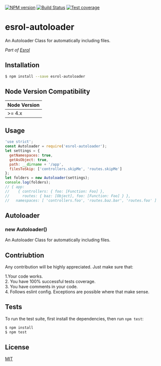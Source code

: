 [![NPM version][npm-image]][npm-url]
[![Build Status][travis-image]][travis-url]
[![Test coverage][coveralls-image]][coveralls-url]

# esrol-autoloader
An Autoloader Class for automatically including files.

*Part of [Esrol](https://github.com/esrol/esrol)*

## Installation

```sh
$ npm install --save esrol-autoloader
```
## Node Version Compatibility

| Node Version |
| ---- |
| >= 4.x |

## Usage

```js
'use strict';
const Autoloader = require('esrol-autoloader');
let settings = {
  getNamespaces: true,
  getAsObject: true,
  path: __dirname + '/app',
  filesToSkip: ['controllers.skipMe', 'routes.skipMe']
};
let folders = new Autoloader(settings);
console.log(folders);
// { app:
//    { controllers: { foo: [Function: Foo] },
//      routes: { baz: [Object], foo: [Function: Foo] } },
//   namespaces: [ 'controllers.foo', 'routes.baz.bar', 'routes.foo' ] }
```

<a name="Autoloader"></a>
## Autoloader
<a name="new_Autoloader_new"></a>
### new Autoloader()
An Autoloader Class for automatically including files.

## Contriubtion

Any contribution will be highly appreciated. Just make sure that:

1.Your code works.  
2. You have 100% successful tests coverage.  
3. You have comments in your code.  
4. Follows eslint config. Exceptions are possible where that make sense.  

## Tests

  To run the test suite, first install the dependencies, then run `npm test`:

```bash
$ npm install
$ npm test
```

## License

[MIT](https://github.com/esrol/esrol-autoloader/blob/master/LICENSE)



[npm-image]: https://badge.fury.io/js/esrol-autoloader.svg
[npm-url]: https://npmjs.org/package/esrol-autoloader
[travis-image]: https://travis-ci.org/esrol/esrol-autoloader.svg?branch=master
[travis-url]: https://travis-ci.org/esrol/esrol-autoloader
[coveralls-image]: https://coveralls.io/repos/esrol/esrol-autoloader/badge.svg
[coveralls-url]: https://coveralls.io/r/esrol/esrol-autoloader